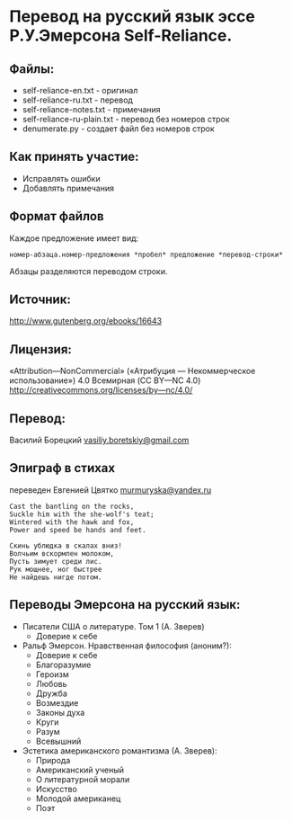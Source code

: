# Перевод на русский язык эссе Р.У.Эмерсона  Self-Reliance.

## Файлы:
* self-reliance-en.txt - оригинал
* self-reliance-ru.txt - перевод
* self-reliance-notes.txt - примечания
* self-reliance-ru-plain.txt - перевод без номеров строк
* denumerate.py - создает файл без номеров строк 

## Как принять участие:
* Исправлять ошибки
* Добавлять примечания

## Формат файлов
Каждое предложение имеет вид:

	номер-абзаца.номер-предложения *пробел* предложение *перевод-строки*

Абзацы разделяются переводом строки.

## Источник:
http://www.gutenberg.org/ebooks/16643

## Лицензия:
«Attribution—NonCommercial» («Атрибуция — Некоммерческое использование») 4.0 Всемирная (CC BY—NC 4.0) http://creativecommons.org/licenses/by—nc/4.0/

## Перевод:
Василий Борецкий vasiliy.boretskiy@gmail.com

## Эпиграф в стихах
переведен Евгенией Цвятко murmuryska@yandex.ru

	Cast the bantling on the rocks,
	Suckle him with the she-wolf's teat;
	Wintered with the hawk and fox,
	Power and speed be hands and feet.

	Скинь ублюдка в скалах вниз!
	Волчьим вскормлен молоком,
	Пусть зимует среди лис.
	Рук мощнее, ног быстрее
	Не найдешь нигде потом. 

## Переводы Эмерсона на русский язык:
* Писатели США о литературе. Том 1 (А. Зверев)
  * Доверие к себе
* Ральф Эмерсон. Нравственная философия (аноним?):
  * Доверие к себе
  * Благоразумие
  * Героизм
  * Любовь
  * Дружба
  * Возмездие
  * Законы духа
  * Круги
  * Разум
  * Всевышний
* Эстетика американского романтизма (А. Зверев):
  * Природа
  * Американский ученый
  * О литературной морали
  * Искусство
  * Молодой американец
  * Поэт








